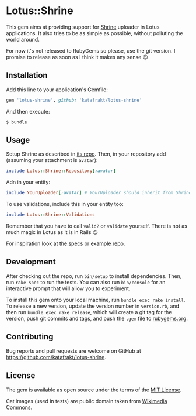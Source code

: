 # Lotus::Shrine

This gem aims at providing support for [Shrine](https://github.com/janko-m/shrine) uploader in Lotus applications. It also tries to be as simple as possible, without polluting the world around.

For now it's not released to RubyGems so please, use the git version. I promise to release as soon as I think it makes any sense :wink:

## Installation

Add this line to your application's Gemfile:

```ruby
gem 'lotus-shrine', github: 'katafrakt/lotus-shrine'
```

And then execute:

    $ bundle

## Usage

Setup Shrine as described in [its repo](https://github.com/janko-m/shrine). Then, in your repository add (assuming your attachment is `avatar`):

```ruby
include Lotus::Shrine::Repository[:avatar]
```

Adn in your entity:

```ruby
include YourUploader[:avatar] # YourUploader should inherit from Shrine, of course
```

To use validations, include this in your entity too:

```ruby
include Lotus::Shrine::Validations
```

Remember that you have to call `valid?` or `validate` yourself. There is not as much magic in Lotus as it is in Rails :wink:

For inspiration look at [the specs](https://github.com/katafrakt/lotus-shrine/tree/master/spec/lotus) or [example repo](https://github.com/katafrakt/lotus-shrine-example).

## Development

After checking out the repo, run `bin/setup` to install dependencies. Then, run `rake spec` to run the tests. You can also run `bin/console` for an interactive prompt that will allow you to experiment.

To install this gem onto your local machine, run `bundle exec rake install`. To release a new version, update the version number in `version.rb`, and then run `bundle exec rake release`, which will create a git tag for the version, push git commits and tags, and push the `.gem` file to [rubygems.org](https://rubygems.org).

## Contributing

Bug reports and pull requests are welcome on GitHub at https://github.com/katafrakt/lotus-shrine.


## License

The gem is available as open source under the terms of the [MIT License](http://opensource.org/licenses/MIT).

Cat images (used in tests) are public domain taken from [Wikimedia Commons](http://commons.wikimedia.org).
